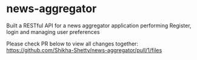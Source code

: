 # news-aggregator
Built a RESTful API for a news aggregator application performing Register, login and managing user preferences

Please check PR below to view all changes together:
https://github.com/Shikha-Shetty/news-aggregator/pull/1/files



